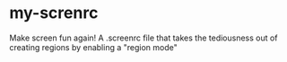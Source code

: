 # my-screnrc
Make screen fun again! A .screenrc file that takes the tediousness out of creating regions by enabling a "region mode"
